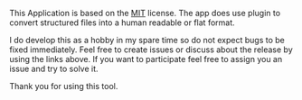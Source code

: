 This Application is based on the [MIT](https://github.com/XanatosX/XmlFormatter/blob/master/LICENSE) license. The app does use plugin to convert structured files into a human readable or flat format.

I do develop this as a hobby in my spare time so do not expect bugs to be fixed immediately. Feel free to create issues or discuss about the release by using the links above. If you want to participate feel free to assign you an issue and try to solve it.

Thank you for using this tool.